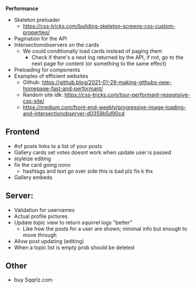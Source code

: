 **Performance**

-   Skeleton preloader
    -   https://css-tricks.com/building-skeleton-screens-css-custom-properties/
-   Pagination for the API
-   Intersectionobservers on the cards
    -   We could conditionally load cards instead of paging them
        -   Check if there's a next log returned by the API, if not, go to the next page for content (or something to the same effect)
-   Preloading for components
-   Examples of efficient websites
    -   Github: https://github.blog/2021-01-29-making-githubs-new-homepage-fast-and-performant/
    -   Random site idk: https://css-tricks.com/tour-performant-responsive-css-site/
    -   https://medium.com/front-end-weekly/progressive-image-loading-and-intersectionobserver-d0359b5d90cd

## **Frontend**

-   #of posts links to a list of your posts
-   Gallery cards set votes doesnt work when update user is passed
-   styleize editing
-   fix the card going nono
    -   hashtags and text go over side this is bad plz fix k thx
-   Gallery embeds

## **Server:**

-   Validation for usernames
-   Actual profile pictures
-   Update topic view to return squirrel logs "better"
    -   Like how the posts for a user are shown; minimal info but enough to move through
-   Allow post updating (editing)
-   When a topic list is empty prob should be deleted

## **Other**

-   buy Sqqrlz.com
